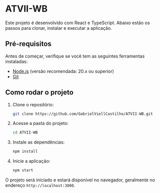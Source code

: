 # ATVII-WB

Este projeto é desenvolvido com React e TypeScript. Abaixo estão os passos para clonar, instalar e executar a aplicação.

## Pré-requisitos

Antes de começar, verifique se você tem as seguintes ferramentas instaladas:

- [Node.js](https://nodejs.org/) (versão recomendada: 20.x ou superior)
- [Git](https://git-scm.com/)

## Como rodar o projeto

1. Clone o repositório:
   ```bash
   git clone https://github.com/GabrielViellCastilho/ATVII-WB.git
   ```

2. Acesse a pasta do projeto:
   ```bash
   cd ATVII-WB
   ```

3. Instale as dependências:
   ```bash
   npm install
   ```

4. Inicie a aplicação:
   ```bash
   npm start
   ```

O projeto será iniciado e estará disponível no navegador, geralmente no endereço `http://localhost:3000`.
